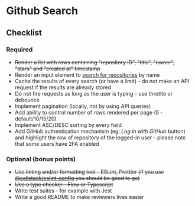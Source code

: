 # Github Search

## Checklist

### Required

- ~~Render a list with rows containing "repository ID", "title", "owner", "stars" and "created at" timestamp~~
- Render an input element to [search for repositories](https://developer.github.com/v3/search/) by name
- Cache the results of every search (or have a limit) - do not make an API request if the results are already stored
- Do not fire requests as long as the user is typing - use throttle or debounce
- Implement pagination (locally, not by using API queries)
- Add ability to control number of rows rendered per page (5 - default/10/15/20)
- Implement ASC/DESC sorting by every field
- Add GitHub authentication mechanism (eg: _Log in with GitHub_ button) and highlight the row of repository of the logged-in user - please note that some users have 2FA enabled

### Optional (bonus points)

- ~~Use linting and/or formatting tool - ESLint, Prettier (if you use [@callstack/eslint-config](https://github.com/callstack/eslint-config-callstack-io) you should be good to go)~~
- ~~Use a type checker - Flow or Typescript~~
- Write test suites - for example with Jest
- Write a good README to make reviewers lives easier
